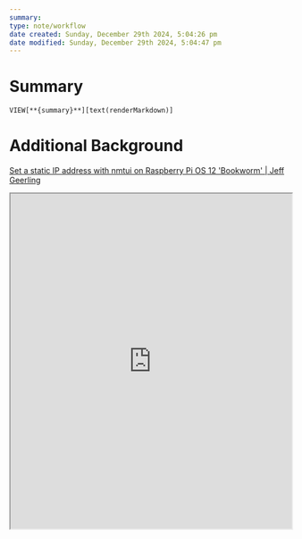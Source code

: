 ```yaml
---
summary: 
type: note/workflow
date created: Sunday, December 29th 2024, 5:04:26 pm
date modified: Sunday, December 29th 2024, 5:04:47 pm
---
```

# Summary
`VIEW[**{summary}**][text(renderMarkdown)]`

# Additional Background
[Set a static IP address with nmtui on Raspberry Pi OS 12 'Bookworm' | Jeff Geerling](https://www.jeffgeerling.com/blog/2024/set-static-ip-address-nmtui-on-raspberry-pi-os-12-bookworm)
<iframe src="https://www.jeffgeerling.com/blog/2024/set-static-ip-address-nmtui-on-raspberry-pi-os-12-bookworm" style="width: 100%; height: 600px;background-color:white;"></iframe>